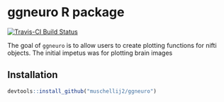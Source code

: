 # ggneuro R package
[![Travis-CI Build Status](https://travis-ci.org/muschellij2/ggneuro.svg?branch=master)](https://travis-ci.org/)

The goal of `ggneuro` is to allow users to create plotting functions for nifti objects.  The initial impetus was for plotting brain images

## Installation

```R
devtools::install_github("muschellij2/ggneuro")
```
